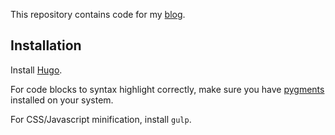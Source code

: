This repository contains code for my [blog](http://blog.ankush.io).

## Installation

Install [Hugo](http://gohugo.io/).

For code blocks to syntax highlight correctly, make sure you have [pygments](http://pygments.org/) installed on your system.

For CSS/Javascript minification, install `gulp`.
